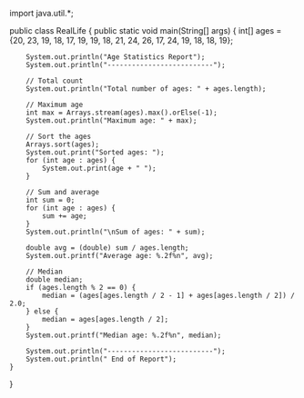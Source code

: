 import java.util.*;

public class RealLife {
    public static void main(String[] args) {
        int[] ages = {20, 23, 19, 18, 17, 19, 19, 18, 21, 24, 26, 17, 24, 19, 18, 18, 19};

        System.out.println("Age Statistics Report");
        System.out.println("--------------------------");

        // Total count
        System.out.println("Total number of ages: " + ages.length);

        // Maximum age
        int max = Arrays.stream(ages).max().orElse(-1);
        System.out.println("Maximum age: " + max);

        // Sort the ages
        Arrays.sort(ages);
        System.out.print("Sorted ages: ");
        for (int age : ages) {
            System.out.print(age + " ");
        }

        // Sum and average
        int sum = 0;
        for (int age : ages) {
            sum += age;
        }
        System.out.println("\nSum of ages: " + sum);

        double avg = (double) sum / ages.length;
        System.out.printf("Average age: %.2f%n", avg);

        // Median
        double median;
        if (ages.length % 2 == 0) {
            median = (ages[ages.length / 2 - 1] + ages[ages.length / 2]) / 2.0;
        } else {
            median = ages[ages.length / 2];
        }
        System.out.printf("Median age: %.2f%n", median);

        System.out.println("--------------------------");
        System.out.println(" End of Report");
    }
}
